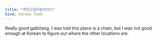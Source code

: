 ```yaml
---
title: "곽만근갈비탕이야기"
kind: korean food
---
```

Really good galbitang. I was told this place is a chain, but I was not good enough at Korean to figure out where the other locations are. 